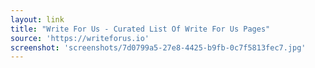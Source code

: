 ```yaml
---
layout: link
title: "Write For Us - Curated List Of Write For Us Pages"
source: 'https://writeforus.io'
screenshot: 'screenshots/7d0799a5-27e8-4425-b9fb-0c7f5813fec7.jpg'
---
```


